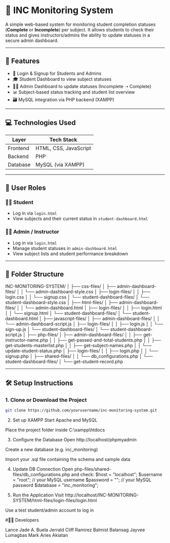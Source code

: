 # 📝 INC Monitoring System

A simple web-based system for monitoring student completion statuses (**Complete** or **Incomplete**) per subject. It allows students to check their status and gives instructors/admins the ability to update statuses in a secure admin dashboard.

---

## 📌 Features

- 🔐 Login & Signup for Students and Admins
- 🎓 Student Dashboard to view subject statuses
- 🧑‍🏫 Admin Dashboard to update statuses (Incomplete ➝ Complete)
- 📊 Subject-based status tracking and student list overview
- 🗃️ MySQL integration via PHP backend (XAMPP)

---

## 💻 Technologies Used

| Layer    | Tech Stack            |
| -------- | --------------------- |
| Frontend | HTML, CSS, JavaScript |
| Backend  | PHP                   |
| Database | MySQL (via XAMPP)     |

---

## 👤 User Roles

### 👨‍🎓 Student

- Log in via `login.html`
- View subjects and their current status in `student-dashboard.html`

### 🧑‍🏫 Admin / Instructor

- Log in via `login.html`
- Manage student statuses in `admin-dashboard.html`
- View subject lists and student performance breakdown

---

## 📁 Folder Structure

INC-MONITORING-SYSTEM/
│
├── css-files/
│ ├── admin-dashboard-files/
│ │ └── admin-dashboard-style.css
│ ├── login-files/
│ │ ├── login.css
│ │ └── signup.css
│ └── student-dashboard-files/
│ └── student-dashboard-style.css
│
├── html-files/
│ ├── admin-dashboard-files/
│ │ └── admin-dashboard.html
│ ├── login-files/
│ │ ├── login.html
│ │ └── signup.html
│ └── student-dashboard-files/
│ └── student-dashboard.html
│
├── javascript-files/
│ ├── admin-dashboard-files/
│ │ └── admin-dashboard-script.js
│ ├── login-files/
│ │ ├── login.js
│ │ └── sign-up.js
│ └── student-dashboard-files/
│ └── student-dashboard-script.js
│
├── php-files/
│ ├── admin-dashboard-files/
│ │ ├── get-instructor-name.php
│ │ ├── get-passed-and-total-students.php
│ │ ├── get-students-masterlist.php
│ │ ├── get-subject-names.php
│ │ └── update-student-status.php
│ ├── login-files/
│ │ ├── login.php
│ │ └── signup.php
│ ├── shared-files/
│ │ └── db_configurations.php
│ └── student-dashboard-files/
│ └── get-student-record.php

---

## 🛠️ Setup Instructions

### 1. Clone or Download the Project

```bash
git clone https://github.com/yourusername/inc-monitoring-system.git
```

2. Set up XAMPP
   Start Apache and MySQL

Place the project folder inside C:\xampp\htdocs

3. Configure the Database
   Open http://localhost/phpmyadmin

Create a new database (e.g. inc_monitoring)

Import your .sql file containing the schema and sample data

4. Update DB Connection
   Open php-files/shared-files/db_configurations.php and check:
   $host = "localhost";
$username = "root"; // your MySQL username
   $password = "";     // your MySQL password
$database = "inc_monitoring";

5. Run the Application
   Visit http://localhost/INC-MONITORING-SYSTEM/html-files/login-files/login.html

Use a test student/admin account to log in

#👨‍💻 Developers

Lance Jade A. Buela
Jerrald Cliff Ramirez
Balmist Balansag
Jayvee Lumagbas
Mark Aries Akiatan
